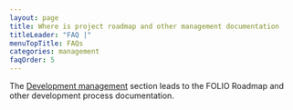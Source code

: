 ```yaml
---
layout: page
title: Where is project roadmap and other management documentation
titleLeader: "FAQ |"
menuTopTitle: FAQs
categories: management
faqOrder: 5
---
```


The [Development management](/guides/#development-management) section leads to the FOLIO Roadmap and other development process documentation.

